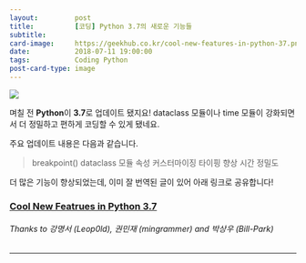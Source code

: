 ```yaml
---
layout:         post
title:          [코딩] Python 3.7의 새로운 기능들
subtitle:       
card-image:     https://geekhub.co.kr/cool-new-features-in-python-37.png
date:           2018-07-11 19:00:00
tags:           Coding Python
post-card-type: image
---
```

![](https://geekhub.co.kr/cool-new-features-in-python-37.png)

며칠 전 **Python**이 **3.7**로 업데이트 됐지요!
dataclass 모듈이나 time 모듈이 강화되면서 더 정밀하고 편하게 코딩할 수 있게 됐네요.

주요 업데이트 내용은 다음과 같습니다.
> breakpoint()
> dataclass
> 모듈 속성 커스터마이징
> 타이핑 향상
> 시간 정밀도

더 많은 기능이 향상되었는데, 이미 잘 번역된 글이 있어 아래 링크로 공유합니다!

### [Cool New Featrues in Python 3.7](https://geekhub.co.kr/blog/translation-python37-new-features/#breakpoint-%EB%82%B4%EC%9E%A5-%ED%95%A8%EC%88%98-%EC%A7%80%EC%9B%90)
###### Thanks to 강명서 (Leop0ld), 권민재 (mingrammer) and 박상우 (Bill-Park)

---